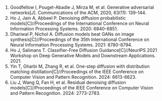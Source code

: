 <ol>
<li>Goodfellow I, Pouget-Abadie J, Mirza M, et al. Generative adversarial networks[J]. Communications of the ACM, 2020, 63(11): 139-144.
<li>Ho J, Jain A, Abbeel P. Denoising diffusion probabilistic models[C]//Proceedings of the International Conference on Neural Information Processing Systems. 2020: 6840-6851.
<li>Dhariwal P, Nichol A. Diffusion models beat GANs on image synthesis[C]//Proceedings of the 35th International Conference on Neural Information Processing Systems. 2021: 8780-8794.
<li>Ho J, Salimans T. Classifier-Free Diffusion Guidance[C]//NeurIPS 2021 Workshop on Deep Generative Models and Downstream Applications. 2021.
<li>Yin T, Gharbi M, Zhang R, et al. One-step diffusion with distribution matching distillation[C]//Proceedings of the IEEE Conference on Computer Vision and Pattern Recognition. 2024: 6613-6623.
<li>Liu J, Wang Q, Fan H, et al. Residual denoising diffusion models[C]//Proceedings of the IEEE Conference on Computer Vision and Pattern Recognition. 2024: 2773-2783.
</ol>

